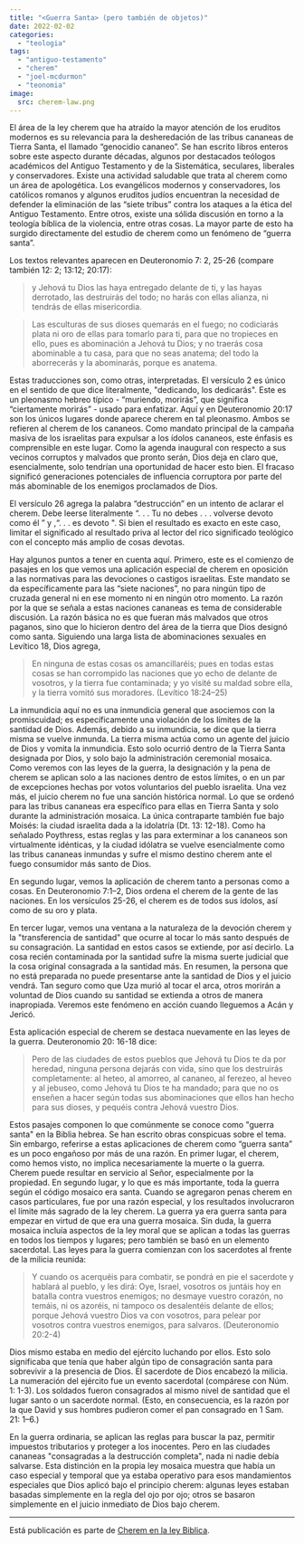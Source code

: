 ```yaml
---
title: "<Guerra Santa> (pero también de objetos)"
date: 2022-02-02
categories: 
  - "teologia"
tags: 
  - "antiguo-testamento"
  - "cherem"
  - "joel-mcdurmon"
  - "teonomia"
image:
  src: cherem-law.png
---
```


El área de la ley cherem que ha atraído la mayor atención de los eruditos modernos es su relevancia para la desheredación de las tribus cananeas de Tierra Santa, el llamado “genocidio cananeo”. Se han escrito libros enteros sobre este aspecto durante décadas, algunos por destacados teólogos académicos del Antiguo Testamento y de la Sistemática, seculares, liberales y conservadores. Existe una actividad saludable que trata al cherem como un área de apologética. Los evangélicos modernos y conservadores, los católicos romanos y algunos eruditos judíos encuentran la necesidad de defender la eliminación de las “siete tribus” contra los ataques a la ética del Antiguo Testamento. Entre otros, existe una sólida discusión en torno a la teología bíblica de la violencia, entre otras cosas. La mayor parte de esto ha surgido directamente del estudio de cherem como un fenómeno de “guerra santa”.

Los textos relevantes aparecen en Deuteronomio 7: 2, 25-26 (compare también 12: 2; 13:12; 20:17):

> y Jehová tu Dios las haya entregado delante de ti, y las hayas derrotado, las destruirás del todo; no harás con ellas alianza, ni tendrás de ellas misericordia.

> Las esculturas de sus dioses quemarás en el fuego; no codiciarás plata ni oro de ellas para tomarlo para ti, para que no tropieces en ello, pues es abominación a Jehová tu Dios; y no traerás cosa abominable a tu casa, para que no seas anatema; del todo la aborrecerás y la abominarás, porque es anatema.

Estas traducciones son, como otras, interpretadas. El versículo 2 es único en el sentido de que dice literalmente, "dedicando, los dedicarás". Este es un pleonasmo hebreo típico - “muriendo, morirás”, que significa “ciertamente morirás” - usado para enfatizar. Aquí y en Deuteronomio 20:17 son los únicos lugares donde aparece cherem en tal pleonasmo. Ambos se refieren al cherem de los cananeos. Como mandato principal de la campaña masiva de los israelitas para expulsar a los ídolos cananeos, este énfasis es comprensible en este lugar. Como la agenda inaugural con respecto a sus vecinos corruptos y malvados que pronto serán, Dios deja en claro que, esencialmente, solo tendrían una oportunidad de hacer esto bien. El fracaso significó generaciones potenciales de influencia corruptora por parte del más abominable de los enemigos proclamados de Dios.

El versículo 26 agrega la palabra “destrucción” en un intento de aclarar el cherem. Debe leerse literalmente “. . . Tu no debes . . . volverse devoto como él ” y ,“. . . es devoto ". Si bien el resultado es exacto en este caso, limitar el significado al resultado priva al lector del rico significado teológico con el concepto más amplio de cosas devotas.

Hay algunos puntos a tener en cuenta aquí. Primero, este es el comienzo de pasajes en los que vemos una aplicación especial de cherem en oposición a las normativas para las devociones o castigos israelitas. Este mandato se da específicamente para las “siete naciones”, no para ningún tipo de cruzada general ni en ese momento ni en ningún otro momento. La razón por la que se señala a estas naciones cananeas es tema de considerable discusión. La razón básica no es que fueran más malvados que otros paganos, sino que lo hicieron dentro del área de la tierra que Dios designó como santa. Siguiendo una larga lista de abominaciones sexuales en Levítico 18, Dios agrega,

> En ninguna de estas cosas os amancillaréis; pues en todas estas cosas se han corrompido las naciones que yo echo de delante de vosotros, y la tierra fue contaminada; y yo visité su maldad sobre ella, y la tierra vomitó sus moradores. (Levítico 18:24–25)

La inmundicia aquí no es una inmundicia general que asociemos con la promiscuidad; es específicamente una violación de los límites de la santidad de Dios. Además, debido a su inmundicia, se dice que la tierra misma se vuelve inmunda. La tierra misma actúa como un agente del juicio de Dios y vomita la inmundicia. Esto solo ocurrió dentro de la Tierra Santa designada por Dios, y solo bajo la administración ceremonial mosaica. Como veremos con las leyes de la guerra, la designación y la pena de cherem se aplican solo a las naciones dentro de estos límites, o en un par de excepciones hechas por votos voluntarios del pueblo israelita. Una vez más, el juicio cherem no fue una sanción histórica normal. Lo que se ordenó para las tribus cananeas era específico para ellas en Tierra Santa y solo durante la administración mosaica. La única contraparte también fue bajo Moisés: la ciudad israelita dada a la idolatría (Dt. 13: 12-18). Como ha señalado Poythress, estas reglas y las para exterminar a los cananeos son virtualmente idénticas, y la ciudad idólatra se vuelve esencialmente como las tribus cananeas inmundas y sufre el mismo destino cherem ante el fuego consumidor más santo de Dios.

En segundo lugar, vemos la aplicación de cherem tanto a personas como a cosas. En Deuteronomio 7:1–2, Dios ordena el cherem de la gente de las naciones. En los versículos 25-26, el cherem es de todos sus ídolos, así como de su oro y plata.

En tercer lugar, vemos una ventana a la naturaleza de la devoción cherem y la "transferencia de santidad" que ocurre al tocar lo más santo después de su consagración. La santidad en estos casos se extiende, por así decirlo. La cosa recién contaminada por la santidad sufre la misma suerte judicial que la cosa original consagrada a la santidad más. En resumen, la persona que no está preparada no puede presentarse ante la santidad de Dios y el juicio vendrá. Tan seguro como que Uza murió al tocar el arca, otros morirán a voluntad de Dios cuando su santidad se extienda a otros de manera inapropiada. Veremos este fenómeno en acción cuando lleguemos a Acán y Jericó.

Esta aplicación especial de cherem se destaca nuevamente en las leyes de la guerra. Deuteronomio 20: 16-18 dice:

> Pero de las ciudades de estos pueblos que Jehová tu Dios te da por heredad, ninguna persona dejarás con vida, sino que los destruirás completamente: al heteo, al amorreo, al cananeo, al ferezeo, al heveo y al jebuseo, como Jehová tu Dios te ha mandado; para que no os enseñen a hacer según todas sus abominaciones que ellos han hecho para sus dioses, y pequéis contra Jehová vuestro Dios.

Estos pasajes componen lo que comúnmente se conoce como "guerra santa" en la Biblia hebrea. Se han escrito obras conspicuas sobre el tema. Sin embargo, referirse a estas aplicaciones de cherem como “guerra santa” es un poco engañoso por más de una razón. En primer lugar, el cherem, como hemos visto, no implica necesariamente la muerte o la guerra. Cherem puede resultar en servicio al Señor, especialmente por la propiedad. En segundo lugar, y lo que es más importante, toda la guerra según el código mosaico era santa. Cuando se agregaron penas cherem en casos particulares, fue por una razón especial, y los resultados involucraron el límite más sagrado de la ley cherem. La guerra ya era guerra santa para empezar en virtud de que era una guerra mosaica. Sin duda, la guerra mosaica incluía aspectos de la ley moral que se aplican a todas las guerras en todos los tiempos y lugares; pero también se basó en un elemento sacerdotal. Las leyes para la guerra comienzan con los sacerdotes al frente de la milicia reunida:

> Y cuando os acerquéis para combatir, se pondrá en pie el sacerdote y hablará al pueblo, y les dirá: Oye, Israel, vosotros os juntáis hoy en batalla contra vuestros enemigos; no desmaye vuestro corazón, no temáis, ni os azoréis, ni tampoco os desalentéis delante de ellos; porque Jehová vuestro Dios va con vosotros, para pelear por vosotros contra vuestros enemigos, para salvaros. (Deuteronomio 20:2-4)

Dios mismo estaba en medio del ejército luchando por ellos. Esto solo significaba que tenía que haber algún tipo de consagración santa para sobrevivir a la presencia de Dios. El sacerdote de Dios encabezó la milicia. La numeración del ejército fue un evento sacerdotal (compárese con Núm. 1: 1-3). Los soldados fueron consagrados al mismo nivel de santidad que el lugar santo o un sacerdote normal. (Esto, en consecuencia, es la razón por la que David y sus hombres pudieron comer el pan consagrado en 1 Sam. 21: 1–6.)

En la guerra ordinaria, se aplican las reglas para buscar la paz, permitir impuestos tributarios y proteger a los inocentes. Pero en las ciudades cananeas "consagradas a la destrucción completa", nada ni nadie debía salvarse. Esta distinción en la propia ley mosaica muestra que había un caso especial y temporal que ya estaba operativo para esos mandamientos especiales que Dios aplicó bajo el principio cherem: algunas leyes estaban basadas simplemente en la regla del ojo por ojo; otros se basaron simplemente en el juicio inmediato de Dios bajo cherem.

* * *

Está publicación es parte de [Cherem en la ley Biblica](/articulos/cherem-en-la-ley-biblica).
